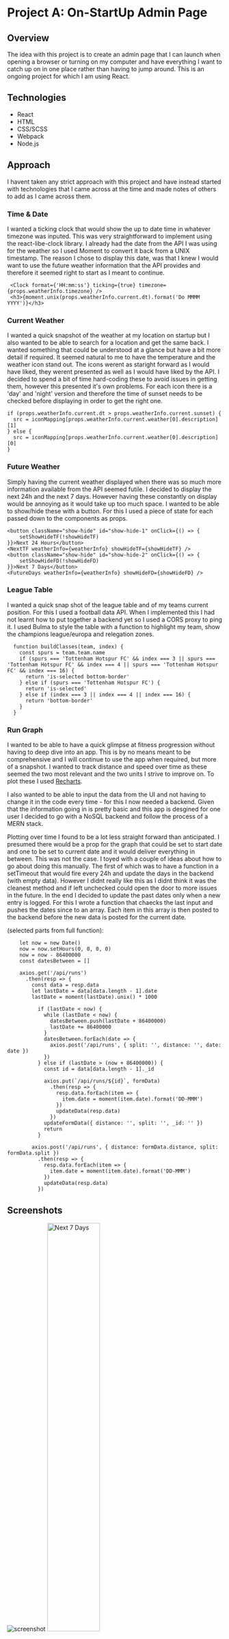 # Project A: On-StartUp Admin Page


## Overview 
The idea with this project is to create an admin page that I can launch when opening a browser or turning on my computer and have everything I want to catch up on in one place rather than having to jump around. This is an ongoing project for which I am using React.

## Technologies

* React
* HTML
* CSS/SCSS
* Webpack
* Node.js

## Approach 

I havent taken any strict approach with this project and have instead started with technologies that I came across at the time and made notes of others to add as I came across them. 

### Time & Date 
I wanted a ticking clock that would show the up to date time in whatever timezone was inputed. This was very straightforward to implement using the react-libe-clock library. I already had the date from the API I was using for the weather so I used Moment to convert it back from a UNIX timestamp. The reason I chose to display this date, was that I knew I would want to use the future weather information that the API provides and therefore it seemed right to start as I meant to continue.

```
 <Clock format={'HH:mm:ss'} ticking={true} timezone={props.weatherInfo.timezone} />
 <h3>{moment.unix(props.weatherInfo.current.dt).format('Do MMMM YYYY')}</h3>
```

### Current Weather
I wanted a quick snapshot of the weather at my location on startup but I also wanted to be able to search for a location and get the same back. I wanted something that could be understood at a glance but have a bit more detail if required. It seemed natural to me to have the temperature and the weather icon stand out. The icons werent as staright forward as I would have liked, they werent presented as well as I would have liked by the API. I decided to spend a bit of time hard-coding these to avoid issues in getting them, however this presented it's own problems. For each icon there is a 'day' and 'night' version and therefore the time of sunset needs to be checked before displaying in order to get the right one.

```
if (props.weatherInfo.current.dt > props.weatherInfo.current.sunset) {
  src = iconMapping[props.weatherInfo.current.weather[0].description][1]
} else {
  src = iconMapping[props.weatherInfo.current.weather[0].description][0]
}
```

### Future Weather
Simply having the current weather displayed when there was so much more information available from the API seemed futile. I decided to display the next 24h and the next 7 days. However having these constantly on display would be annoying as it would take up too much space. I wanted to be able to show/hide these with a button. For this I used a piece of state for each passed down to the components as props.

```
<button className="show-hide" id="show-hide-1" onClick={() => {
    setShowHideTF(!showHideTF)
}}>Next 24 Hours</button>
<NextTF weatherInfo={weatherInfo} showHideTF={showHideTF} />
<button className="show-hide" id="show-hide-2" onClick={() => {
    setShowHideFD(!showHideFD)
}}>Next 7 Days</button>
<FutureDays weatherInfo={weatherInfo} showHideFD={showHideFD} />
```

### League Table
I wanted a quick snap shot of the league table and of my teams current position. For this I used a football data API. When I implemented this I had not learnt how to put together a backend yet so I used a CORS proxy to ping it. I used Bulma to style the table with a function to highlight my team, show the champions league/europa and relegation zones.

```
  function buildClasses(team, index) {
    const spurs = team.team.name
    if (spurs === 'Tottenham Hotspur FC' && index === 3 || spurs === 'Tottenham Hotspur FC' && index === 4 || spurs === 'Tottenham Hotspur FC' && index === 16) {
      return 'is-selected bottom-border'
    } else if (spurs === 'Tottenham Hotspur FC') {
      return 'is-selected'
    } else if (index === 3 || index === 4 || index === 16) {
      return 'bottom-border'
    }
  }
```
### Run Graph
I wanted to be able to have a quick glimpse at fitness progression without having to deep dive into an app. This is by no means meant to be comprehensive and I will continue to use the app when required, but more of a snapshot. I wanted to track distance and speed over time as these seemed the two most relevant and the two units I strive to improve on. To plot these I used [Recharts](https://recharts.org/en-US). 

I also wanted to be able to input the data from the UI and not having to change it in the code every time - for this I now needed a backend. Given that the information going in is pretty basic and this app is desgined for one user I decided to go with a NoSQL backend and follow the process of a MERN stack. 

Plotting over time I found to be a lot less straight forward than anticipated. I presumed there would be a prop for the graph that could be set to start date and one to be set to current date and it would deliver everything in between. This was not the case. I toyed with a couple of ideas about how to go about doing this manually. The first of which was to have a function in a setTimeout that would fire every 24h and update the days in the backend (with empty data). However I didnt really like this as I didnt think it was the cleanest method and if left unchecked could open the door to more issues in the future. In the end I decided to update the past dates only when a new entry is logged. For this I wrote a function that chaecks the last input and pushes the dates since to an array. Each item in this array is then posted to the backend before the new data is posted for the current date. 

(selected parts from full function):

```
    let now = new Date()
    now = now.setHours(0, 0, 0, 0)
    now = now - 86400000
    const datesBetween = []

    axios.get('/api/runs')
      .then(resp => {
        const data = resp.data
        let lastDate = data[data.length - 1].date
        lastDate = moment(lastDate).unix() * 1000
```

```
          if (lastDate < now) {
            while (lastDate < now) {
              datesBetween.push(lastDate + 86400000)
              lastDate += 86400000
            }
            datesBetween.forEach(date => {
              axios.post('/api/runs', { split: '', distance: '', date: date })
            })
          } else if (lastDate > (now + 86400000)) {
            const id = data[data.length - 1]._id

            axios.put(`/api/runs/${id}`, formData)
              .then(resp => {
                resp.data.forEach(item => {
                  item.date = moment(item.date).format('DD-MMM')
                })
                updateData(resp.data)
              })
            updateFormData({ distance: '', split: '', _id: '' })
            return
          }
```
```
        axios.post('/api/runs', { distance: formData.distance, split: formData.split })
          .then(resp => {
            resp.data.forEach(item => {
              item.date = moment(item.date).format('DD-MMM')
            })
            updateData(resp.data)
          })
```

## Screenshots

![screenshot](./screenshots/X_SS.png)
<img src="./screenshots/X_N7.png" alt="Next 7 Days" width="49.4%"> <img src="./screenshots/X_N24.png" alt="Next 24h" width="50.1%"> 
<img src="./screenshots/X_Lisbon.png" alt="Lisbon" width="33%"> <img src="./screenshots/X_Delhi.png" alt="Delhi" width="33%"> <img src="./screenshots/X_Shanghai.png" alt="Shanghai" width="33%">
<img src="./screenshots/X_Graph1.png" alt="Combined Graph">
<img src="./screenshots/X_Graph2.png" alt="Split Graph">



## KnownBugs
* ***Bulma*** - Having built the date/time/weather feature before doing the league table, once bulma was in place it slightly shifted the formatting I had in place. This should be a quick fix, but I have yet to address it.


## Future Features

* ***Show/Hide Columns on League Table*** - The table currently takes up quite a lot of space and isn't the 'snapshot' that I wanted. I will be putting in place a similar show/hide button that the weather currently has for most of the columns.

* ***Scores/Fixtures*** - I want to be able to see both the upcoming fixture and the most recent scores. Given the way the API returns information I will start by implementing this for the Premier League and then move onto other competitions.

* ***ToDo List*** - I want to put in a simple ToDo checklist.

* ***Email/Instant Message Window*** - Given that I want this to be an admin page I would like a way to be able to check messages quickly also. In an ideal world I would be able to reply to them from here also, but being able to see them would be a good starting point.

* ***Healines*** - I would like to display a qucik snapshot of both News and Sport headlines.
